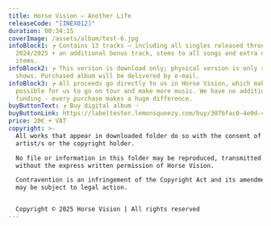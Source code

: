 ```yaml
---
title: Horse Vision – Another Life
releaseCode: "[INEX012]"
duration: 00:34:15
coverImage: /assets/album/test-6.jpg
infoBlock1: ┍ Contains 13 tracks – including all singles released throughout
  2024/2025 + an additional bonus track, stems to all songs and extra digital
  items.
infoBlock2: ┍ This version is download only; physical version is only sold at
  shows. Purchased album will be delivered by e-mail.
infoBlock3: ┍ All proceeds go directly to us in Horse Vision, which makes it
  possible for us to go on tour and make more music. We have no additional
  funding - every purchase makes a huge difference.
buyButtonText: ┍ Buy digital album ➝
buyButtonLink: https://labeltester.lemonsqueezy.com/buy/307bfac0-4e0d-454b-bc35-53e754ad0a2f?embed=1&media=0&logo=0&desc=0&discount=0&enabled=693882
price: 20€ + VAT
copyright: >-
  All works that appear in downloaded folder do so with the consent of the
  artist/s or the copyright holder. 

  No file or information in this folder may be reproduced, transmitted or copied
  without the express written permission of Horse Vision. 

  Contravention is an infringement of the Copyright Act and its amendments and
  may be subject to legal action.


  Copyright © 2025 Horse Vision | All rights reserved
---
```

